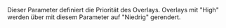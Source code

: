 Dieser Parameter definiert die Priorität des Overlays. Overlays mit "High" werden über mit diesem Parameter auf "Niedrig" gerendert.